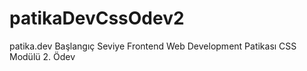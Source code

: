 # patikaDevCssOdev2
patika.dev Başlangıç Seviye Frontend Web Development Patikası CSS Modülü 2. Ödev
